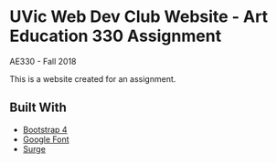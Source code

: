 # UVic Web Dev Club Website - Art Education 330 Assignment

AE330 - Fall 2018

This is a website created for an assignment. 

## Built With

* [Bootstrap 4](https://getbootstrap.com/)
* [Google Font](https://fonts.google.com/)
* [Surge](https://surge.sh/)
